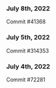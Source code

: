 ### July 8th, 2022

Commit #41368

### July 5th, 2022

Commit #314353


### July 4th, 2022

Commit #72281
